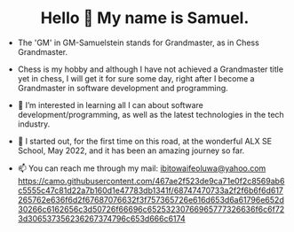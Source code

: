 <h1 align="center">Hello 👋 My name is Samuel.</h1>

- The 'GM' in GM-Samuelstein stands for Grandmaster, as in Chess Grandmaster.
- Chess is my hobby and although I have not achieved a Grandmaster title yet in chess, I will get it for sure some day, right after I become a Grandmaster in software development and programming.
 
- 👀 I’m interested in learning all I can about software development/programming, as well as the latest technologies in the tech industry.
- 🌱 I started out, for the first time on this road, at the wonderful ALX SE School, May 2022, and it has been an amazing journey so far.
 
- 📫 You can reach me through my mail: ibitowaifeoluwa@yahoo.com
https://camo.githubusercontent.com/467ae2f523de9ca71e0f2c8569ab6c5555c47c81d22a7b160d1e47783db1341f/68747470733a2f2f6b6f6d617265762e636f6d2f67687076632f3f757365726e616d653d6a61796e652d30266c6162656c3d50726f66696c65253230766965777326636f6c6f723d306537356236267374796c653d666c6174
<!---
GM-Samuelstein/GM-Samuelstein is a ✨ special ✨ repository because its `README.md` (this file) appears on your GitHub profile.
You can click the Preview link to take a look at your changes.
--->
